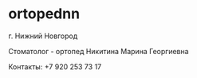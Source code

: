# ortopednn

г. Нижний Новгород

Стоматолог - ортопед Никитина Марина Георгиевна

Контакты: +7 920 253 73 17
